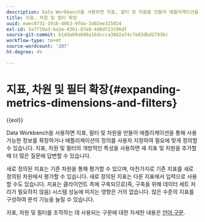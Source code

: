 ```yaml
---
description: Data Workbench을 사용하면 지표, 필터 및 차원을 만들어 애플리케이션을 통해 사용 가능한 정보를 확장하거나 애플리케이션의 정의를 사용자 지정하여 필요에 맞게 정의할 수 있습니다. 지표, 차원 및 필터의 개방적인 특성을 사용하면 새 지표 및 차원을 추가할 때 더 많은 질문에 답변할 수 있습니다.
title: 지표, 차원 및 필터 확장
uuid: eaec0731-1916-4063-9fda-3a92ee325024
exl-id: 5a7719a3-ba2e-4361-87e0-4d0df23196df
source-git-commit: b1dda69a606a16dccca30d2a74c7e63dbd27936c
workflow-type: tm+mt
source-wordcount: '207'
ht-degree: 4%

---
```


# 지표, 차원 및 필터 확장{#expanding-metrics-dimensions-and-filters}

{{eol}}

Data Workbench을 사용하면 지표, 필터 및 차원을 만들어 애플리케이션을 통해 사용 가능한 정보를 확장하거나 애플리케이션의 정의를 사용자 지정하여 필요에 맞게 정의할 수 있습니다. 지표, 차원 및 필터의 개방적인 특성을 사용하면 새 지표 및 차원을 추가할 때 더 많은 질문에 답변할 수 있습니다.

새로 정의된 지표는 기존 차원을 통해 평가할 수 있으며, 마찬가지로 기존 지표를 새로 정의된 차원에서 평가할 수 있습니다. 새로 정의된 지표는 다른 지표에서 입력으로 사용할 수도 있습니다. 지표는 클라이언트 측에 구축되므로(즉, 구축을 위해 데이터 세트 처리가 필요하지 않음) 시스템 성능에 미치는 영향은 거의 없습니다. 많은 수준의 지표를 구성하여 분석 기능을 늘릴 수 있습니다.

지표, 차원 및 필터를 조작하는 데 사용되는 구문에 대한 자세한 내용은 [언어 구문](https://experienceleague.adobe.com/docs/data-workbench/using/client/qry-lang-syntx/c-qry-lang-syntx.html).
